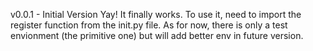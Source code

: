 v0.0.1 - Initial Version
Yay! It finally works. To use it, need to import the register function from
the init.py file. As for now, there is only a test envionment (the primitive
one) but will add better env in future version.